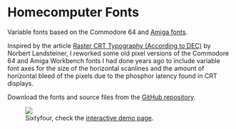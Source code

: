 # Homecomputer Fonts

Variable fonts based on the Commodore 64 and [Amiga fonts](https://github.com/jenskutilek/homecomputer-fonts-wb).

Inspired by the article [Raster CRT Typography (According to DEC)](https://www.masswerk.at/nowgobang/2019/dec-crt-typography) by Norbert Landsteiner, I reworked some old pixel versions of the Commodore 64 and Amiga Workbench fonts I had done years ago to include variable font axes for the size of the horizontal scanlines and the amount of horizontal bleed of the pixels due to the phosphor latency found in CRT displays.

Download the fonts and source files from the [GitHub repository](https://github.com/jenskutilek/homecomputer-fonts).

<figure>
	<img src="docuentation/images/64.png">
	<figcaption>Sixtyfour, check the <a href="demo-sixtyfour.html">interactive demo page</a>.</figcaption>
</figure>
